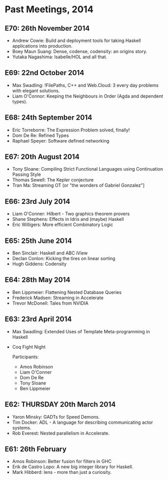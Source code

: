 # Past Meetings, 2014

## E70: 26th November 2014
 * Andrew Cowie: Build and deployment tools for taking Haskell applications into production.
 * Boey Maun Suang: Dense, codense, codensity: an origins story.
 * Yutaka Nagashima: Isabelle/HOL and all that.


## E69: 22nd October 2014
 * Max Swadling: !FilePaths, C++ and Web.Cloud: 3 every day problems with elegant solutions.
 * Liam O'Connor: Keeping the Neighbours in Order (Agda and dependent types).

## E68: 24th September 2014
 * Eric Torreborre: The Expression Problem solved, finally!
 * Dom De Re: Refined Types
 * Raphael Speyer: Software defined networking

## E67: 20th August 2014
 * Tony Sloane: Compiling Strict Functional Languages using Continuation Passing Style
 * Thomas Sewell: The Kepler conjecture
 * Tran Ma: Streaming OT (or "the wonders of Gabriel Gonzalez"]

## E66: 23rd July 2014
 * Liam O'Conner: Hilbert - Two graphics theorem provers
 * Shane Stephens: Effects in Idris and (maybe) Haskell
 * Eric Willigers: More efficient Combinatory Logic

## E65: 25th June 2014
 * Ben Sinclair: Haskell and ABC iView
 * Declan Conlon: Kicking the tires on linear sorting
 * Hugh Giddens: Codensity

## E64: 28th May 2014
 * Ben Lippmeier: Flattening Nested Database Queries
 * Frederick Madsen: Streaming in Accelerate
 * Trevor McDonell: Tales from NVIDIA

## E63: 23rd April 2014
 * Max Swadling: Extended Uses of Template Meta-programming in Haskell

 * Coq Fight Night

   Participants:
   - Amos Robinson
   - Liam O'Conner
   - Dom De Re
   - Tony Sloane
   - Ben Lippmeier

## E62: THURSDAY 20th March 2014
 * Yaron Minsky: GADTs for Speed Demons.
 * Tim Docker: ADL - A language for describing communicating actor systems.
 * Rob Everest: Nested parallelism in Accelerate.

## E61: 26th February
 * Amos Robinson: Better fusion for filters in GHC
 * Erik de Castro Lopo: A new big integer library for Haskell.
 * Mark Hibberd: lens - more than just a curiosity.
